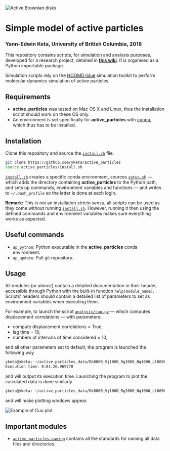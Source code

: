 ![Active Brownian disks](https://github.com/yketa/UBC_2018_Wiki/raw/master/Images/header.png)

# Simple model of active particles
### Yann-Edwin Keta, University of British Columbia, 2018

This repository contains scripts, for simulation and analysis purposes, developed for a research project, detailed in __[this wiki](https://yketa.github.io/UBC_2018_Wiki)__. It is organised as a Python importable package.

Simulation scripts rely on the [HOOMD-blue](https://glotzerlab.engin.umich.edu/hoomd-blue/) simulation toolkit to perform molecular dynamics simulation of active particles.

## Requirements

* __active_particles__ was tested on Mac OS X and Linux, thus the installation script should work on these OS only.
* An environment is set specifically for __active_particles__ with [conda](https://conda.io/miniconda.html), which thus has to be installed.

## Installation

Clone this repository and source the [`install.sh`](https://github.com/yketa/active_particles/blob/master/install.sh) file.
```bash
git clone https://github.com/yketa/active_particles
source active_particles/install.sh
```

[`install.sh`](https://github.com/yketa/active_particles/blob/master/install.sh) creates a specific conda environment, sources [`setup.sh`](https://github.com/yketa/active_particles/blob/master/setup.sh) — which adds the directory containing __active_particles__ to the Python path, and sets up commands, environment variables and functions — and writes to `~/.bash_profile` so the latter is done at each login.

__Remark:__ This is not an installation _stricto sensu_, all scripts can be used as they come without running [`install.sh`](https://github.com/yketa/active_particles/blob/master/install.sh). However, running it then using the defined commands and environment variables makes sure everything works as expected.

## Useful commands

* `ap_python`: Python executable in the __active_particles__ conda environment.
* `ap_update`: Pull git repository.

## Usage

All modules (or almost) contain a detailed documentation in their header, accessible through Python with the built-in function `help(module_name)`. Scripts' headers should contain a detailed list of parameters to set as environment variables when executing them.

For example, to launch the script [`analysis/cuu.py`](https://github.com/yketa/active_particles/blob/master/analysis/cuu.py) — which computes displacement correlations — with parameters:

* compute displacement correlations = True,
* lag time = 10,
* numbers of intervals of time considered = 10,

and all other parameters set to default, the program is launched the following way
```bash
yketa@yketa: ~/active_particles_data/Dk8000_Vj1000_Rg2000_Nq1000_Ll0000 $ COMPUTE=True TIME=10 INTERVAL_MAXIMUM=10 $AP_CUU
Execution time: 0:01:26.969770
```
and will output its execution time. Launching the program to plot the calculated data is done similarly
```bash
yketa@yketa: ~/active_particles_data/Dk8000_Vj1000_Rg2000_Nq1000_Ll0000 $ SHOW=True PLOT=True R_MAX=50 AXIS=LINLOG TIME=10 INTERVAL_MAXIMUM=10 $AP_CUU
```
and will make plotting windows appear.

![Example of Cuu plot](https://github.com/yketa/active_particles/raw/master/docs/screenshot_cuu.png)

## Important modules

* [`active_particles.naming`](https://github.com/yketa/active_particles/blob/master/naming.py) contains all the standards for naming all data files and directories.
